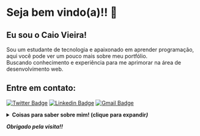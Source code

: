 
# Seja bem vindo(a)!! 👋

## Eu sou o Caio Vieira!
 
Sou um estudante de tecnologia e apaixonado em aprender programação, aqui você pode ver um pouco mais sobre meu portfólio.<br>
Buscando conhecimento e experiência para me aprimorar na área de desenvolvimento web.

## Entre em contato:

[![Twitter Badge](https://img.shields.io/badge/-Twitter-1a91da?style=flat-square&labelColor=1a91da&logo=twitter&logoColor=white&link=https://twitter.com/caiov16)](https://twitter.com/caiov16)
[![Linkedin Badge](https://img.shields.io/badge/-LinkedIn-blue?style=flat-square&logo=Linkedin&logoColor=white&link=https://www.linkedin.com/in/caio-vinicius-vieira-1301/)](https://www.linkedin.com/in/caio-vinicius-vieira-1301/)
[![Gmail Badge](https://img.shields.io/badge/-Gmail-c14438?style=flat-square&logo=Gmail&logoColor=white&link=mailto:seu_email)](mailto:caio.vieira1910@gmail.com)

<details>
 <summary> <b> Coisas para saber sobre mim! <!b> (clique para expandir<i/>) </summary>
  
  ![Caio Vieira GitHub stats](https://github-readme-stats.vercel.app/api?username=Caio-Vieira&show_icons=true&theme=chartreuse-dark)
  
  ![Top Langs](https://github-readme-stats.vercel.app/api/top-langs/?username=Caio-Vieira&layout=compact&theme=chartreuse-dark)
  <br>
  
  </details>

Obrigado pela visita!!

<!--
